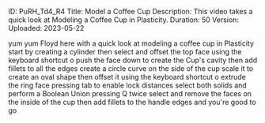 ID: PuRH_Td4_R4
Title: Model a Coffee Cup
Description: This video takes a quick look at Modeling a Coffee Cup in Plasticity.
Duration: 50
Version: 
Uploaded: 2023-05-22

yum yum Floyd here with a quick look at
modeling a coffee cup in Plasticity
start by creating a cylinder then select
and offset the top face using the
keyboard shortcut o push the face down
to create the Cup's cavity then add
fillets to all the edges
create a circle curve on the side of the
cup scale it to create an oval shape
then offset it using the keyboard
shortcut o
extrude the ring face pressing tab to
enable lock distances
select both solids and perform a Boolean
Union pressing Q twice
select and remove the faces on the
inside of the cup
then add fillets to the handle edges
and you're good to go
